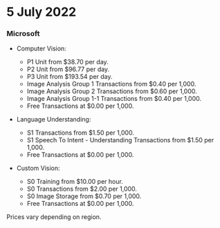 # 5 July 2022

### Microsoft

- Computer Vision: 
  - P1 Unit from $38.70 per day.
  - P2 Unit from $96.77 per day.
  - P3 Unit from $193.54 per day.
  - Image Analysis Group 1 Transactions from $0.40 per 1,000.
  - Image Analysis Group 2 Transactions from $0.60 per 1,000.
  - Image Analysis Group 1-1 Transactions from $0.40 per 1,000.
  - Free Transactions at $0.00 per 1,000.

- Language Understanding:
  - S1 Transactions from $1.50 per 1,000.
  - S1 Speech To Intent - Understanding Transactions from $1.50 per 1,000.
  - Free Transactions at $0.00 per 1,000.

- Custom Vision:
  - S0 Training from $10.00 per hour.
  - S0 Transactions from $2.00 per 1,000.
  - S0 Image Storage from $0.70 per 1,000.
  - Free Transactions at $0.00 per 1,000.

Prices vary depending on region.